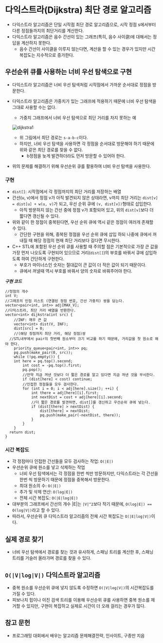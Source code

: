 # 다익스트라(Dijkstra) 최단 경로 알고리즘
- 다익스트라 알고리즘은 단일 시작점 최단 경로 알고리즘으로, 시작 정점 s에서부터 다른 정점들까지의 최단거리를 계산한다.
- 다익스트라 알고리즘은 음수 간선이 있는 그래프(특히, 음수 사이클)에 대해서는 정답을 계산하지 못한다.
  - 음수 간선이 사이클을 이루지 않는다면, 계산을 할 수 있는 경우가 있지만 시간복잡도는 지수적으로 증가한다.

## 우선순위 큐를 사용하는 너비 우선 탐색으로 구현
- 다익스트라 알고리즘은 너비 우선 탐색처럼 시작점에서 가까운 순서대로 정점을 방문한다.
- 다익스트라 알고리즘은 가중치가 있는 그래프에 적용하기 때문에 너비 우선 탐색을 그대로 사용할 수는 없다.
  - 가중치 그래프에서 너비 우선 탐색으로 최단 거리를 차지 못하는 예

  ![dijkstra1](https://user-images.githubusercontent.com/34755287/44558136-788c2080-a77d-11e8-984e-2cf9fc04ed62.JPG)

  - 위 그림에서 최단 경로는 ```s-a-b-c```이다.
  - 하지만, 너비 우선 탐색을 사용하면 각 정점을 순서대로 방문해야 하기 때문에 위와 같은 최단 경로를 찾을 수 없다.
    - b정점을 늦게 발견하더라도 먼저 방문할 수 있어야 한다.
- 위의 문제를 해결하기 위해 우선순위 큐를 활용하여 너비 우선 탐색을 사용한다.

### 구현
- ```dist[]```: 시작점에서 각 정점까지의 최단 거리를 저장하는 배열
- 간선(u, v)에서 정점 v가 아직 발견되지 않은 상태라면, v까지 최단 거리는 ```dist[v] = dist[u] + w(u, v)```가 되고, 우선 순위 큐에 ```(v, dist[v])```형태로 삽입한다.
  - 아직 방문하지 않는 간선 중에 정점 v가 포함되어 있고, 위의 ```dist[v]```보다 더 짧다면 갱신될 수 있다.
- 위와 같이 한 정점이 중복된다면, 우선 순위 큐에 역시 같은 정점이 여러개 존재할 수 있다.
  - 간단한 구현을 위해, 중복된 정점을 우선 순위 큐에 삽입 하되 나중에 큐에서 꺼내질 때 해당 정점의 현재 최단 거리보다 길다면 무시한다.
- C++ STL에 포함된 우선 순위 큐를 사용할 때 주의할 점은 기본적으로 가장 큰 값을 가장 먼저 나오도록 구현되어 있으므로 거리(```dist[]```)의 부호를 바꿔서 큐에 삽입하도록 하여 간단하게 구현한다.
  - 부호가 마이너스인 숫자는 절대값이 큰 값이 더 작은 값이 되기 때문이다.
  - 큐에서 꺼낼때 역시 부호를 바꿔서 양의 숫자로 바꿔주어야 한다.

___구현 코드___
```
//정점의 개수
int V;
//그래프의 인접 리스트 (연결된 정점 번호, 간선 가중치) 쌍을 담는다.
vector<pair<int, int>> adj[MAX_V];
//다익스트라, 최단 거리 배열을 반환한다.
vector<int> dijkstra(int src) {
	//INF: 매우 큰 값
	vector<int> dist(V, INF);
	dist[src] = 0;
	//(해당 정점까지 최단 거리, 해당 정점)쌍
  //STL내부에서 pair의 첫번째 원소부터 크기 비교를 하기 때문에, 거리값을 첫 원소로 해야 한다.
	priority_queue<pair<int, int>> pq;
	pq.push(make_pair(0, src));
	while (!pq.empty()) {
    int here = pq.top().second;
		int cost = -pq.top().first;
		pq.pop();
		//만약 지금 꺼낸 것보다 더 짧은 경로를 알고 있다면 지금 꺼낸 것을 무시한다.
		if (dist[here] < cost) continue;
		//인접한 정점들을 모두 검사한다.
		for (int i = 0; i < adj[here].size(); ++i) {
			int there = adj[here][i].first;
			int nextDist = cost + adj[here][i].second;
			//더 짧은 경로를 발견하면, dist[]를 갱신하고 우선순위 큐에 넣는다.
			if (dist[there] > nextDist) {
				dist[there] = nextDist;
				pq.push(make_pair(-nextDist, there));
			}
		}
	}
  return dist;
}
```

### 시간 복잡도
- 각 정점마다 인접한 간선들을 모두 검사하는 작업: ```O(|E|)```
- 우선순위 큐에 원소를 넣고 삭제하는 작업
  - 너비 우선 탐색에서는 각 정점을 한번 씩만 방문하지만, 다익스트라는 각 간선을 한번 씩 방문하기 때문에 정점을 중복해서 방문한다.
  - 최대 원소의 수: ```O(|E|)```
  - 추가 및 삭제 연산: ```O(log|E|)```
  - 전체 시간 복잡도: ```O(|E|log|E|)```
- 대부분의 그래프에서 간선의 개수 |E|는 ```|V|^2```보다 작기 때문에, ```O(log|E|) == O(log|V|)```라고 할 수 있다.
- 따라서, 우선순위 큐 다익스트라 알고리즘의 전체 시간 복잡도는 ```O(|E|log|V|)```이다.

## 실제 경로 찾기
- 너비 우선 탐색에서 경로를 찾는 것과 유사하게, 스패닝 트리를 계산한 후, 스패닝 트리를 거슬러 올라가며 경로를 찾을 수 있다.

## ```O(|V|log|V|)``` 다익스트라 알고리즘
- 중복 원소를 우선순위 큐에 넣지 않도록 수정하면 ```O(|V|log|V|)```의 시간복잡도를 가질 수 있다.
- 피보나치 힙이나 이진 검색 트리를 이용해 우선순위 큐를 사용하면 중복 원소를 제거할 수 있지만, 구현이 복잡하고 실제로 시간이 더 오래 걸리는 경우가 많다.

## 참고 문헌
- 프로그래밍 대회에서 배우는 알고리즘 문제해결전략, 인사이트, 구종만 지음
